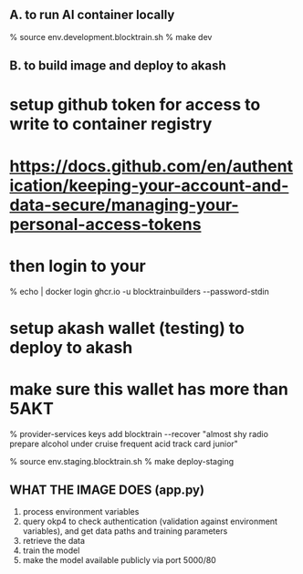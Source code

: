 A. to run AI container locally
------------------------------
% source env.development.blocktrain.sh
% make dev

B. to build image and deploy to akash
-------------------------------
# setup github token for access to write to container registry
# https://docs.github.com/en/authentication/keeping-your-account-and-data-secure/managing-your-personal-access-tokens
# then login to your
% echo <TOKEN> | docker login ghcr.io -u blocktrainbuilders --password-stdin

# setup akash wallet (testing) to deploy to akash
# make sure this wallet has more than 5AKT
% provider-services keys add blocktrain --recover
"almost shy radio prepare alcohol under cruise frequent acid track card junior"

% source env.staging.blocktrain.sh
% make deploy-staging


WHAT THE IMAGE DOES (app.py)
----------------------------
1. process environment variables
2. query okp4 to check authentication (validation against environment variables), and get data paths and training parameters
3. retrieve the data
4. train the model
5. make the model available publicly via port 5000/80
